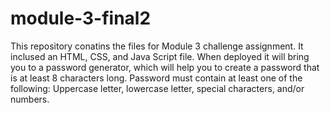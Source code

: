 # module-3-final2
This repository conatins the files for Module 3 challenge assignment. It inclused an HTML, CSS, and Java Script file. 
When deployed it will bring you to a password generator, which will help you to create a password that is at least 8 characters long.
Password must contain at least one of the following: Uppercase letter, lowercase letter, special characters, and/or numbers.
